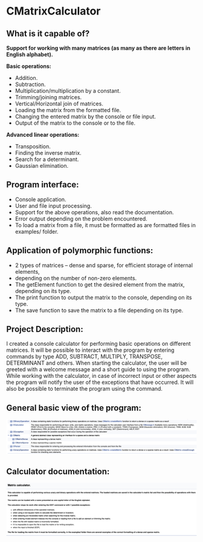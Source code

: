 # CMatrixCalculator

## What is it capable of?
**Support for working with many matrices (as many as there are letters in English alphabet).**

**Basic operations:**
* Addition.
* Subtraction.
* Multiplication/multiplication by a constant.
* Trimming/joining matrices.
* Vertical/Horizontal join of matrices.
* Loading the matrix from the formatted file.
* Changing the entered matrix by the console or file input.
* Output of the matrix to the console or to the file.

**Advanced linear operations:**
* Transposition.
* Finding the inverse matrix.
* Search for a determinant.
* Gaussian elimination.

## Program interface:
* Console application.
* User and file input processing.
* Support for the above operations, also read the documentation.
* Error output depending on the problem encountered.
* To load a matrix from a file, it must be formatted as are formatted files in examples/ folder.

## Application of polymorphic functions:
* 2 types of matrices – dense and sparse, for efficient storage of internal elements, 
* depending on the number of non-zero elements.
* The getElement function to get the desired element from the matrix, depending on its type.
* The print function to output the matrix to the console, depending on its type.
* The save function to save the matrix to a file depending on its type.

## Project Description:
I created a console calculator for performing basic operations on different matrices. It will be possible to interact with the program by entering commands by type 
ADD, SUBTRACT, MULTIPLY, TRANSPOSE, DETERMINANT 
and others. When starting the calculator, the user will be greeted with a welcome message and a short guide to using the program. While working with the calculator, in case of incorrect input or other aspects the program will notify the user of the exceptions that have occurred. It will also be possible to terminate the program using the command.

## General basic view of the program:
![Calculator structure](/assets/class_hierarchy.png)

## Calculator documentation:
![Calculator documentation](/assets/documentation.png)
